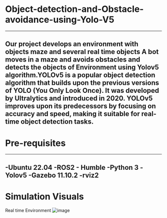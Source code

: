 # Object-detection-and-Obstacle-avoidance-using-Yolo-V5
------
Our project develops an environment with objects maze and several real time objects A bot moves in a maze and avoids obstacles and detects the objects of Environment using Yolov5 algorithm.YOLOv5 is a popular object detection algorithm that builds upon the previous versions of YOLO (You Only Look Once). It was developed by Ultralytics and introduced in 2020. YOLOv5 improves upon its predecessors by focusing on accuracy and speed, making it suitable for real-time object detection tasks.
--------
# Pre-requisites
---------------
-Ubuntu 22.04
-ROS2 - Humble
-Python 3
-Yolov5
-Gazebo 11.10.2
-rviz2
--------------------------
# Simulation Visuals
Real time Environment
![image](https://github.com/siddharth-39/Object-detection-and-Obstacle-avoidance-using-Yolo-V5/assets/135171824/6219c696-7363-40bf-ae33-4a1749935dea)

